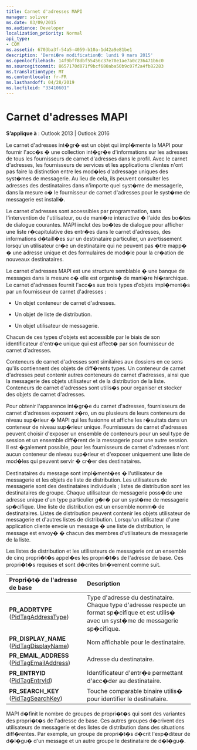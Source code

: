 ```yaml
---
title: Carnet d'adresses MAPI
manager: soliver
ms.date: 03/09/2015
ms.audience: Developer
localization_priority: Normal
api_type:
- COM
ms.assetid: 6703ba3f-54a5-4059-b10a-1d42a9e81be1
description: 'Derni�re modification�: lundi 9 mars 2015'
ms.openlocfilehash: 14f9bff8dbf55456c37e70e1ae7a0c236471b6c0
ms.sourcegitcommit: 8657170d071f9bcf680aba50b9c07f2a4fb82283
ms.translationtype: MT
ms.contentlocale: fr-FR
ms.lasthandoff: 04/28/2019
ms.locfileid: "33410601"
---
```

# <a name="mapi-address-book"></a>Carnet d'adresses MAPI

  
  
**S’applique à** : Outlook 2013 | Outlook 2016 
  
Le carnet d'adresses int�gr� est un objet qui impl�mente la MAPI pour fournir l'acc�s � une collection int�gr�e d'informations sur les adresses de tous les fournisseurs de carnet d'adresses dans le profil. Avec le carnet d'adresses, les fournisseurs de services et les applications clientes n'ont pas faire la distinction entre les mod�les d'adressage uniques des syst�mes de messagerie. Au lieu de cela, ils peuvent consulter les adresses des destinataires dans n'importe quel syst�me de messagerie, dans la mesure o� le fournisseur de carnet d'adresses pour le syst�me de messagerie est install�.
  
Le carnet d'adresses sont accessibles par programmation, sans l'intervention de l'utilisateur, ou de mani�re interactive � l'aide des bo�tes de dialogue courantes. MAPI inclut des bo�tes de dialogue pour afficher une liste r�capitulative des entr�es dans le carnet d'adresses, des informations d�taill�es sur un destinataire particulier, un avertissement lorsqu'un utilisateur cr�e un destinataire qui ne peuvent pas �tre mapp� � une adresse unique et des formulaires de mod�le pour la cr�ation de nouveaux destinataires.
  
Le carnet d'adresses MAPI est une structure semblable � une banque de messages dans la mesure o� elle est organis� de mani�re hi�rarchique. Le carnet d'adresses fournit l'acc�s aux trois types d'objets impl�ment�s par un fournisseur de carnet d'adresses :
  
- Un objet conteneur de carnet d'adresses.
    
- Un objet de liste de distribution.
    
- Un objet utilisateur de messagerie.
    
Chacun de ces types d'objets est accessible par le biais de son identificateur d'entr�e unique qui est affect� par son fournisseur de carnet d'adresses. 
  
Conteneurs de carnet d'adresses sont similaires aux dossiers en ce sens qu'ils contiennent des objets de diff�rents types. Un conteneur de carnet d'adresses peut contenir autres conteneurs de carnet d'adresses, ainsi que la messagerie des objets utilisateur et de la distribution de la liste. Conteneurs de carnet d'adresses sont utilis�s pour organiser et stocker des objets de carnet d'adresses.
  
Pour obtenir l'apparence int�gr�e du carnet d'adresses, fournisseurs de carnet d'adresses exposent z�ro, un ou plusieurs de leurs conteneurs de niveau sup�rieur � MAPI qui les fusionne et affiche les r�sultats dans un conteneur de niveau sup�rieur unique. Fournisseurs de carnet d'adresses peuvent choisir d'exposer un ensemble de conteneurs pour un seul type de session et un ensemble diff�rent de la messagerie pour une autre session. Il est �galement possible, pour les fournisseurs de carnet d'adresses n'ont aucun conteneur de niveau sup�rieur et d'exposer uniquement une liste de mod�les qui peuvent servir � cr�er des destinataires.
  
Destinataires du message sont impl�ment�es � l'utilisateur de messagerie et les objets de liste de distribution. Les utilisateurs de messagerie sont des destinataires individuels ; listes de distribution sont les destinataires de groupe. Chaque utilisateur de messagerie poss�de une adresse unique d'un type particulier g�r� par un syst�me de messagerie sp�cifique. Une liste de distribution est un ensemble nomm� de destinataires. Listes de distribution peuvent contenir les objets utilisateur de messagerie et d'autres listes de distribution. Lorsqu'un utilisateur d'une application cliente envoie un message � une liste de distribution, le message est envoy� � chacun des membres d'utilisateurs de messagerie de la liste. 
  
Les listes de distribution et les utilisateurs de messagerie ont un ensemble de cinq propri�t�s appel�es les propri�t�s de l'adresse de base. Ces propri�t�s requises et sont d�crites bri�vement comme suit.
  
|**Propri�t� de l'adresse de base**|**Description**|
|:-----|:-----|
|**PR_ADDRTYPE** ([PidTagAddressType](pidtagaddresstype-canonical-property.md))  <br/> |Type d'adresse du destinataire. Chaque type d'adresse respecte un format sp�cifique et est utilis� avec un syst�me de messagerie sp�cifique.  <br/> |
|**PR_DISPLAY_NAME** ([PidTagDisplayName](pidtagdisplayname-canonical-property.md))  <br/> |Nom affichable pour le destinataire.  <br/> |
|**PR_EMAIL_ADDRESS** ([PidTagEmailAddress](pidtagemailaddress-canonical-property.md))  <br/> |Adresse du destinataire.  <br/> |
|**PR_ENTRYID** ([PidTagEntryId](pidtagentryid-canonical-property.md))  <br/> |Identificateur d'entr�e permettant d'acc�der au destinataire.  <br/> |
|**PR_SEARCH_KEY** ([PidTagSearchKey](pidtagsearchkey-canonical-property.md))  <br/> |Touche comparable binaire utilis� pour identifier le destinataire.  <br/> |
   
MAPI d�finit le nombre de groupes de propri�t�s qui sont des variantes des propri�t�s de l'adresse de base. Ces autres groupes d�crivent des utilisateurs de messagerie et des listes de distribution dans des situations diff�rentes. Par exemple, un groupe de propri�t�s d�crit l'exp�diteur de d�l�gu� d'un message et un autre groupe le destinataire de d�l�gu�.
  

